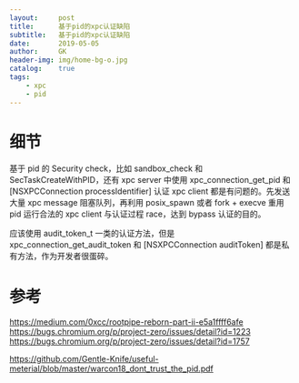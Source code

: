 ```yaml
---
layout:     post
title:      基于pid的xpc认证缺陷
subtitle:   基于pid的xpc认证缺陷
date:       2019-05-05
author:     GK
header-img: img/home-bg-o.jpg
catalog:    true
tags:
    - xpc
    - pid
---
```


# 细节

基于 pid 的 Security check，比如 sandbox_check 和 SecTaskCreateWithPID，还有 xpc server 中使用 xpc_connection_get_pid 和 [NSXPCConnection processIdentifier] 认证 xpc client 都是有问题的。先发送大量 xpc message 阻塞队列，再利用 posix_spawn 或者 fork + execve 重用 pid 运行合法的 xpc client 与认证过程 race，达到 bypass 认证的目的。

应该使用 audit_token_t 一类的认证方法，但是 xpc_connection_get_audit_token 和 [NSXPCConnection auditToken] 都是私有方法，作为开发者很蛋碎。


# 参考

<https://medium.com/0xcc/rootpipe-reborn-part-ii-e5a1ffff6afe>
<https://bugs.chromium.org/p/project-zero/issues/detail?id=1223>
<https://bugs.chromium.org/p/project-zero/issues/detail?id=1757>

<https://github.com/Gentle-Knife/useful-meterial/blob/master/warcon18_dont_trust_the_pid.pdf>
